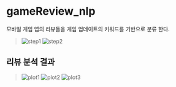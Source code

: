 # gameReview_nlp
모바일 게임 앱의 리뷰들을  게임 업데이트의 키워드를 기반으로 분류 한다.
>![step1](https://user-images.githubusercontent.com/55948026/86918494-c5a2f100-c161-11ea-98f6-c0770968a0c0.PNG)
>![step2](https://user-images.githubusercontent.com/55948026/86918497-c63b8780-c161-11ea-93f3-73ec853b671a.PNG)
## 리뷰 분석 결과
>![plot1](https://user-images.githubusercontent.com/55948026/86923019-70b6a900-c168-11ea-9469-558c99276941.png)
>![plot2](https://user-images.githubusercontent.com/55948026/86923017-70b6a900-c168-11ea-821d-fa157bac04e2.png)
>![plot3](https://user-images.githubusercontent.com/55948026/86923014-6f857c00-c168-11ea-885c-fa4326f58bbf.png)
